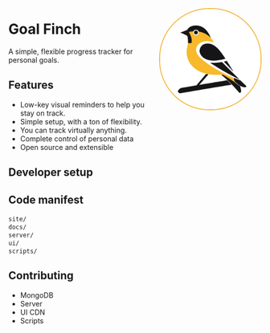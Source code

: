 <img class="logo" src="img/goal-finch-logo.svg" alt="GoalFinch Logo" style="
    width: 200px;
    height: auto;
    display: block;
    float: right;
    background-color: #FDF6E3;
    border: 2px solid #F4B942;
    border-radius: 100px;
">

# Goal Finch

A simple, flexible progress tracker for personal goals.
        
## Features

* Low-key visual reminders to help you stay on track.
* Simple setup, with a ton of flexibility.
* You can track virtually anything.
* Complete control of personal data
* Open source and extensible

## Developer setup



## Code manifest

```
site/
docs/
server/
ui/
scripts/
```

## Contributing

* MongoDB
* Server
* UI CDN
* Scripts

